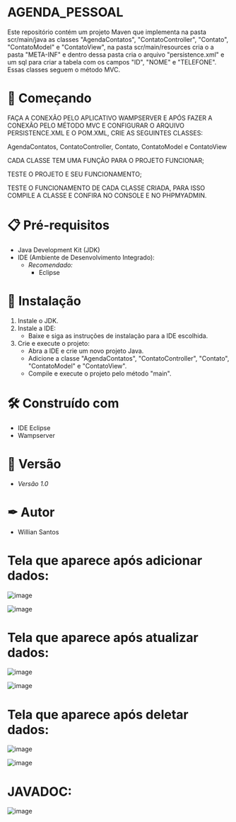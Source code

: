 # AGENDA_PESSOAL

Este repositório contém um projeto Maven que implementa na pasta scr/main/java as classes "AgendaContatos", "ContatoController", "Contato", "ContatoModel" e "ContatoView", na pasta scr/main/resources cria o a pasta "META-INF" e dentro dessa pasta cria o arquivo "persistence.xml" e um sql para criar a tabela com os campos "ID", "NOME" e "TELEFONE". Essas classes seguem o método MVC.

# 🚀 Começando  

FAÇA A CONEXÃO PELO APLICATIVO WAMPSERVER E APÓS FAZER A CONEXÃO PELO MÉTODO MVC E CONFIGURAR O ARQUIVO PERSISTENCE.XML E O POM.XML, CRIE AS SEGUINTES CLASSES:

AgendaContatos, ContatoController, Contato, ContatoModel e ContatoView

CADA CLASSE TEM UMA FUNÇÃO PARA O PROJETO FUNCIONAR;

TESTE O PROJETO E SEU FUNCIONAMENTO;

TESTE O FUNCIONAMENTO DE CADA CLASSE CRIADA, PARA ISSO COMPILE A CLASSE E CONFIRA NO CONSOLE E NO PHPMYADMIN.

# 📋 Pré-requisitos
- Java Development Kit (JDK)
- IDE (Ambiente de Desenvolvimento Integrado):
  - *Recomendado:*
     - Eclipse

# 🔧 Instalação  

1. Instale o JDK.
2. Instale a IDE:
   - Baixe e siga as instruções de instalação para a IDE escolhida.
3. Crie e execute o projeto:
   - Abra a IDE e crie um novo projeto Java.
   - Adicione a classe "AgendaContatos", "ContatoController", "Contato", "ContatoModel" e "ContatoView".
   - Compile e execute o projeto pelo método "main".
   
# 🛠 Construído com   

- IDE Eclipse
- Wampserver

# 📌 Versão  

- *Versão 1.0*

# ✒ Autor  

- Willian Santos

# Tela que aparece após adicionar dados:

![image](https://github.com/user-attachments/assets/8647d727-7005-49bf-9af7-081860284a72)

![image](https://github.com/user-attachments/assets/75a77668-a98d-482e-971d-789dde894a67)

# Tela que aparece após atualizar dados:

![image](https://github.com/user-attachments/assets/b58768cd-13d2-40ab-ad6a-b295544c99ea)

![image](https://github.com/user-attachments/assets/ed3c615c-2fcf-43e8-96df-de6848e105ac)

# Tela que aparece após deletar dados:

![image](https://github.com/user-attachments/assets/d121de4f-b55d-4c2d-a3ab-0e087bef9723)

![image](https://github.com/user-attachments/assets/96ced2dd-3071-4cab-a3c7-2b502a28ba58)

# JAVADOC:

![image](https://github.com/user-attachments/assets/2ca7649e-4f97-4600-97dc-b0b4141efe26)
